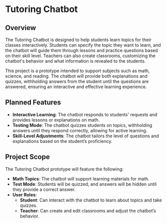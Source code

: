 # Tutoring Chatbot

## Overview
The Tutoring Chatbot is designed to help students learn topics for their classes interactively. Students can specify the topic they want to learn, and the chatbot will guide them through lessons and practice questions based on their skill level. Teachers can also create classrooms, customizing the chatbot's behavior and what information is revealed to the students.

This project is a prototype intended to support subjects such as math, science, and reading. The chatbot will provide both explanations and quizzes, withholding answers from the student until the questions are answered, ensuring an interactive and effective learning experience.

## Planned Features
- **Interactive Learning**: The chatbot responds to students' requests and provides lessons or explanations on math.
- **Testing Mode**: The chatbot quizzes students on topics, withholding answers until they respond correctly, allowing for active learning.
- **Skill-Level Adjustments**: The chatbot tailors the level of questions and explanations based on the student’s proficiency.

## Project Scope
The Tutoring Chatbot prototype will feature the following:
- **Math Topics**: The chatbot will support learning materials for math.
- **Test Mode**: Students will be quizzed, and answers will be hidden until they provide a correct answer. 
- **User Roles**:
  - **Student**: Can interact with the chatbot to learn about topics and take quizzes.
  - **Teacher**: Can create and edit classrooms and adjust the chatbot’s behavior.